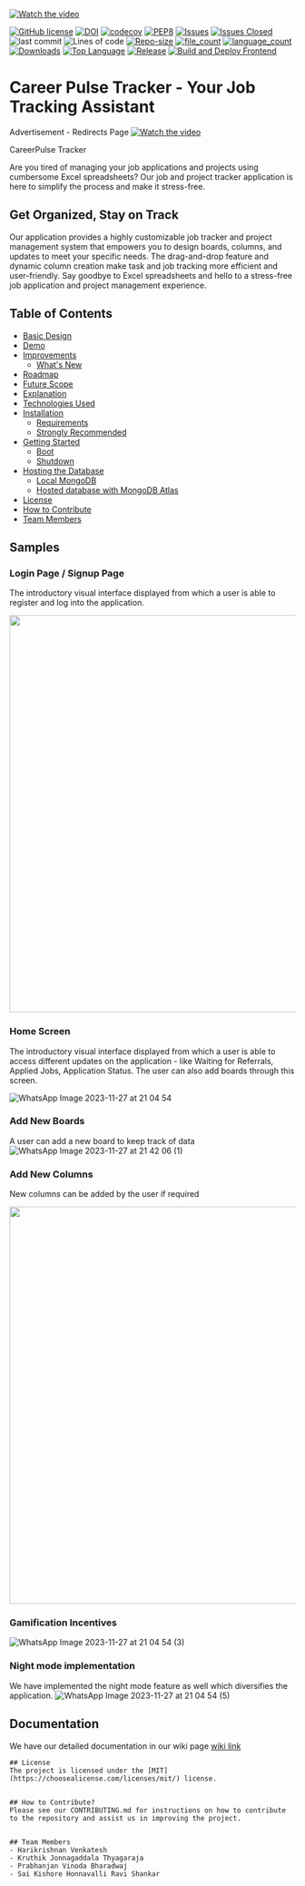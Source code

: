 <!-- Video -->
[![Watch the video](https://img.youtube.com/vi/VAieiJGv9_Q/maxresdefault.jpg)](https://youtu.be/VAieiJGv9_Q)

<!-- Insert Functionality video here -->

[![GitHub license](https://img.shields.io/github/license/SETeam59/application-tracking-system)](https://github.com/SETeam59/application-tracking-system/blob/main/LICENSE)
[![DOI](https://zenodo.org/badge/707286618.svg)](https://zenodo.org/doi/10.5281/zenodo.10023565)
[![codecov](https://codecov.io/gh/SETeam59/application-tracking-system/branch/main/graph/badge.svg)](https://codecov.io/gh/SETeam59/application-tracking-system)
[![PEP8](https://img.shields.io/badge/code%20style-pep8-orange.svg)](https://www.python.org/dev/peps/pep-0008/)
[![Issues](https://img.shields.io/github/issues/SETeam59/application-tracking-system)](https://GitHub.com/SETeam59/application-tracking-system/)
[![Issues Closed](https://img.shields.io/github/issues-closed/SETeam59/application-tracking-system)](https://GitHub.com/SETeam59/application-tracking-system/)
![last commit](https://img.shields.io/github/last-commit/SETeam59/application-tracking-system)
![Lines of code](https://tokei.rs/b1/github/SETeam59/application-tracking-system)
[![Repo-size](https://img.shields.io/github/repo-size/SETeam59/application-tracking-system)](https://GitHub.com/SETeam59/application-tracking-system/)
[![file_count](https://img.shields.io/github/directory-file-count/SETeam59/application-tracking-system)](https://GitHub.com/SETeam59/application-tracking-system/)
[![language_count](https://img.shields.io/github/languages/count/SETeam59/application-tracking-system)](https://GitHub.com/SETeam59/application-tracking-system/)
[![Downloads](https://img.shields.io/github/downloads/SETeam59/application-tracking-system/total)](https://GitHub.com/SETeam59/application-tracking-system/)
[![Top Language](https://img.shields.io/github/languages/top/SETeam59/application-tracking-system)](https://GitHub.com/SETeam59/application-tracking-system/)
[![Release](https://img.shields.io/github/v/release/SETeam59/application-tracking-system)](https://gitHub.com/SETeam59/application-tracking-system)
[![Build and Deploy Frontend](https://github.com/SETeam59/application-tracking-system/actions/workflows/frontend_CI_CD.yml/badge.svg)](https://github.com/SETeam59/application-tracking-system/actions/workflows/frontend_CI_CD.yml)




# Career Pulse Tracker - Your Job Tracking Assistant

Advertisement - Redirects Page
[![Watch the video](https://img.youtube.com/vi/VAieiJGv9_Q/maxresdefault.jpg)](https://youtu.be/VAieiJGv9_Q)

CareerPulse Tracker

Are you tired of managing your job applications and projects using cumbersome Excel spreadsheets? Our job and project tracker application is here to simplify the process and make it stress-free.

## Get Organized, Stay on Track

Our application provides a highly customizable job tracker and project management system that empowers you to design boards, columns, and updates to meet your specific needs. The drag-and-drop feature and dynamic column creation make task and job tracking more efficient and user-friendly. Say goodbye to Excel spreadsheets and hello to a stress-free job application and project management experience.

## Table of Contents

- [Basic Design](#basic-design)
- [Demo](#demo)
- [Improvements](#improvements)
    + [What's New](#whats-new)
- [Roadmap](#roadmap)
- [Future Scope](#future-scope)
- [Explanation](#explanation)
- [Technologies Used](#technologies-used)
- [Installation](#installation)
    + [Requirements](#requirements)
    + [Strongly Recommended](#strongly-recommended)
- [Getting Started](#getting-started)
    + [Boot](#boot)
    + [Shutdown](#shutdown)
- [Hosting the Database](#hosting-the-database)
    + [Local MongoDB](#local-mongodb)
    + [Hosted database with MongoDB Atlas](#hosted-database-with-mongodb-atlas)
- [License](#license)
- [How to Contribute](#how-to-contribute)
- [Team Members](#team-members)

## Samples

### Login Page / Signup Page

The introductory visual interface displayed from which a user is able to register and log into the application.

<p align="center"><img width="700" src="resources\login.jpg"></p>

### Home Screen

The introductory visual interface displayed from which a user is able to access different updates on the application - like Waiting for Referrals, Applied Jobs, Application Status. The user can also add boards through this screen.

![WhatsApp Image 2023-11-27 at 21 04 54](https://github.com/pvinoda/app-tracking-system/assets/46294427/89316fc6-3f8b-4ca7-8597-fb0193f2d4cb)

### Add New Boards

A user can add a new board to keep track of data
![WhatsApp Image 2023-11-27 at 21 42 06 (1)](https://github.com/pvinoda/app-tracking-system/assets/46294427/587c001a-8354-4f4b-8363-1640ee45b23f)

### Add New Columns

New columns can be added by the user if required
<p align="center"><img width="700" src="resources\adding_new_column.jpg"></p>

### Gamification Incentives
![WhatsApp Image 2023-11-27 at 21 04 54 (3)](https://github.com/pvinoda/app-tracking-system/assets/46294427/381e6c24-76cf-4fb2-aef4-496961e827bc)



### Night mode implementation

We have implemented the night mode feature as well which diversifies the application.
![WhatsApp Image 2023-11-27 at 21 04 54 (5)](https://github.com/pvinoda/app-tracking-system/assets/46294427/573b9eaf-1b4f-4b50-a85b-41769b43d8d5)

## Documentation

We have our detailed documentation in our wiki page [wiki link](https://github.com/pvinoda/app-tracking-system/wiki)


```
## License
The project is licensed under the [MIT](https://choosealicense.com/licenses/mit/) license. 


## How to Contribute?
Please see our CONTRIBUTING.md for instructions on how to contribute to the repository and assist us in improving the project.


## Team Members
- Harikrishnan Venkatesh
- Kruthik Jonnagaddala Thyagaraja
- Prabhanjan Vinoda Bharadwaj
- Sai Kishore Honnavalli Ravi Shankar
